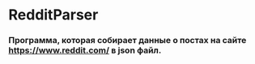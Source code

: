 # RedditParser
### Программа, которая собирает данные о постах на сайте https://www.reddit.com/ в json файл.
